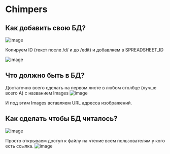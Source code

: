 # Chimpers

## Как добавить свою БД?
![image](https://user-images.githubusercontent.com/94752655/226102374-0a729a5f-963c-448f-b4c5-e0c5ed0edceb.png)

Копируем ID (текст после /d/ и до /edit) и добавляем в SPREADSHEET_ID

![image](https://user-images.githubusercontent.com/94752655/226102332-97d62953-e8a7-4cb9-98dc-cfdcf0a5b93c.png)

## Что должно быть в БД?
Достаточно всего сделать на первом листе в любом столбце (лучше всего А) с названием Images
![image](https://user-images.githubusercontent.com/94752655/226102746-c453bd67-2530-4335-96d8-bdd5d004ecea.png)

И под этим Images вставляем URL адресса изображений.

## Как сделать чтобы БД читалось?
![image](https://user-images.githubusercontent.com/94752655/226102970-8550f8bc-6609-48e9-ab72-6ccc1ab51a57.png)

Просто открываем доступ к файлу на чтение всем пользователям у кого есть ссылка.
![image](https://user-images.githubusercontent.com/94752655/226103016-8d061af6-ee3b-4dfb-94cb-9be8824f70a4.png)
